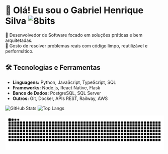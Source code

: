 # 👋 Olá! Eu sou o Gabriel Henrique Silva ![8bits](https://github.com/user-attachments/assets/15f48e28-75f1-42c8-bb8e-573808c03598)

🎯 Desenvolvedor de Software focado em soluções práticas e bem arquitetadas.<br>
🧩 Gosto de resolver problemas reais com código limpo, reutilizável e performático.

## 🛠️ Tecnologias e Ferramentas

- **Linguagens:** Python, JavaScript, TypeScript, SQL
- **Frameworks:** Node.js, React Native, Flask 
- **Banco de Dados:** PostgreSQL, SQL Server
- **Outros:** Git, Docker, APIs REST, Railway, AWS

<p align="left">
  <img src="https://github-readme-stats.vercel.app/api?username=cjdotcom&show_icons=true&theme=transparent&hide_title=true" alt="GitHub Stats"/>
  <img src="https://github-readme-stats.vercel.app/api/top-langs/?username=cjdotcom&layout=compact&theme=transparent&hide_title=true" alt="Top Langs" width="370px"/>
</p>


<!-- ![Anurag's GitHub stats](https://github-readme-stats.vercel.app/api?username=cjdotcom&show_icons=true&theme=transparent&hide_title=true) -->
<!--![Top Langs](https://github-readme-stats.vercel.app/api/top-langs/?username=cjdotcom&layout=compact&theme=transparent&hide_title=true) -->

<picture align="left">
  <source media="(prefers-color-scheme: dark)" srcset="https://raw.githubusercontent.com/cjdotcom/cjdotcom/output/github-contribution-grid-snake-dark.svg">
  <source media="(prefers-color-scheme: light)" srcset="https://raw.githubusercontent.com/cjdotcom/cjdotcom/output/github-contribution-grid-snake-dark.svg">
  <img align="center" alt="github contribution grid snake animation" src="https://raw.githubusercontent.com/cjdotcom/cjdotcom/output/github-contribution-grid-snake.svg">
</picture>
